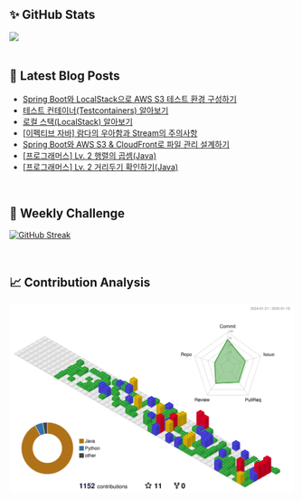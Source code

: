 ## ✨ GitHub Stats
<div>
	<img src="https://github-readme-stats.vercel.app/api?username=rowing0328&count_private=true"/>
</div>

<br/>

<!-- START_CUSTOM_SECTION -->
## 📕 Latest Blog Posts

- [Spring Boot와 LocalStack으로 AWS S3 테스트 환경 구성하기](https://dev-rowing.tistory.com/36)
- [테스트 컨테이너(Testcontainers) 알아보기](https://dev-rowing.tistory.com/35)
- [로컬 스택(LocalStack) 알아보기](https://dev-rowing.tistory.com/34)
- [[이펙티브 자바] 람다의 우아함과 Stream의 주의사항](https://dev-rowing.tistory.com/31)
- [Spring Boot와 AWS S3 &amp; CloudFront로 파일 관리 설계하기](https://dev-rowing.tistory.com/30)
- [[프로그래머스] Lv. 2 행렬의 곱셈(Java)](https://dev-rowing.tistory.com/29)
- [[프로그래머스] Lv. 2 거리두기 확인하기(Java)](https://dev-rowing.tistory.com/28)

<!-- END_CUSTOM_SECTION -->

<br/>

## 🏃 Weekly Challenge
[![GitHub Streak](https://streak-stats.demolab.com?user=rowing0328&theme=dark&mode=weekly)](https://git.io/streak-stats)

<br/>

## 📈 Contribution Analysis
![gitblock version](profile-3d-contrib/profile-gitblock.svg)
